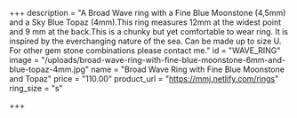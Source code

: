 +++
description = "A Broad Wave ring with a Fine Blue Moonstone (4,5mm) and a Sky Blue Topaz (4mm).This ring measures 12mm at the widest point and 9 mm at the back.This is a chunky but yet comfortable to wear ring. It is inspired by the everchanging nature of the sea. Can be made up to size U. For other gem stone combinations please contact me."
id = "WAVE_RING"
image = "/uploads/broad-wave-ring-with-fine-blue-moonstone-6mm-and-blue-topaz-4mm.jpg"
name = "Broad Wave Ring with Fine Blue Moonstone and Topaz"
price = "110.00"
product_url = "https://mmj.netlify.com/rings"
ring_size = "s"

+++
